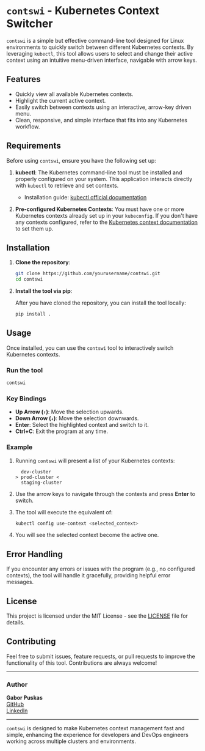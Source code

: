 # `contswi` - Kubernetes Context Switcher

`contswi` is a simple but effective command-line tool designed for Linux environments to quickly switch between different Kubernetes contexts. By leveraging `kubectl`, this tool allows users to select and change their active context using an intuitive menu-driven interface, navigable with arrow keys.

## Features

- Quickly view all available Kubernetes contexts.
- Highlight the current active context.
- Easily switch between contexts using an interactive, arrow-key driven menu.
- Clean, responsive, and simple interface that fits into any Kubernetes workflow.

## Requirements

Before using `contswi`, ensure you have the following set up:

1. **kubectl**: The Kubernetes command-line tool must be installed and properly configured on your system. This application interacts directly with `kubectl` to retrieve and set contexts.
   
   - Installation guide: [kubectl official documentation](https://kubernetes.io/docs/tasks/tools/)
   
2. **Pre-configured Kubernetes Contexts**: You must have one or more Kubernetes contexts already set up in your `kubeconfig`. If you don't have any contexts configured, refer to the [Kubernetes context documentation](https://kubernetes.io/docs/concepts/configuration/organize-cluster-access-kubeconfig/#context) to set them up.

## Installation

1. **Clone the repository**:

   ```bash
   git clone https://github.com/yourusername/contswi.git
   cd contswi
   ```

2. **Install the tool via pip**:

   After you have cloned the repository, you can install the tool locally:

   ```bash
   pip install .
   ```

## Usage

Once installed, you can use the `contswi` tool to interactively switch Kubernetes contexts.

### Run the tool

```bash
contswi
```

### Key Bindings

- **Up Arrow (`↑`)**: Move the selection upwards.
- **Down Arrow (`↓`)**: Move the selection downwards.
- **Enter**: Select the highlighted context and switch to it.
- **Ctrl+C**: Exit the program at any time.

### Example

1. Running `contswi` will present a list of your Kubernetes contexts:
   ```
     dev-cluster  
   > prod-cluster <  
     staging-cluster  
   ```

2. Use the arrow keys to navigate through the contexts and press **Enter** to switch.

3. The tool will execute the equivalent of:
   ```bash
   kubectl config use-context <selected_context>
   ```

4. You will see the selected context become the active one.

## Error Handling

If you encounter any errors or issues with the program (e.g., no configured contexts), the tool will handle it gracefully, providing helpful error messages.

## License

This project is licensed under the MIT License - see the [LICENSE](LICENSE) file for details.

## Contributing

Feel free to submit issues, feature requests, or pull requests to improve the functionality of this tool. Contributions are always welcome!

---

### Author

**Gabor Puskas**  
[GitHub](https://github.com/Savalinn)  
[LinkedIn](https://www.linkedin.com/in/gaborpuskas/)

---

`contswi` is designed to make Kubernetes context management fast and simple, enhancing the experience for developers and DevOps engineers working across multiple clusters and environments.
